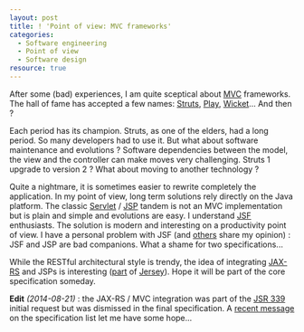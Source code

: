 ```yaml
--- 
layout: post 
title: ! 'Point of view: MVC frameworks'
categories:
  - Software engineering
  - Point of view
  - Software design
resource: true
---
```

<p>
	After some (bad) experiences, I am quite sceptical about <a
		href="http://en.wikipedia.org/wiki/Model%E2%80%93view%E2%80%93controller">MVC</a>
	frameworks.	The hall of fame has accepted a few names: <a
		href="http://struts.apache.org/">Struts</a>, <a
		href="http://www.playframework.com/">Play</a>, <a
		href="https://wicket.apache.org/">Wicket</a>... And then ?
</p>
<p>
	Each period has its champion. Struts, as one of the elders, had a long period. So many developers had to use it. But what about software maintenance and evolutions ? Software dependencies between the model, the view and the controller can make moves very challenging. Struts 1 upgrade to version 2 ? What about moving to another technology ?
</p>
<p>
	Quite a nightmare, it is sometimes easier to rewrite completely
	the application. In my point of view, long term solutions rely directly on the
	Java platform. The classic <a
		href="https://jcp.org/aboutJava/communityprocess/final/jsr315/">Servlet</a>
	/ <a href="https://jcp.org/aboutJava/communityprocess/final/jsr245/">JSP</a>&nbsp;tandem
	is not an MVC implementation but is plain and simple and evolutions are
	easy. I understand <a href="https://jcp.org/en/jsr/detail?id=314">JSF</a>
	enthusiasts. The solution is modern and interesting on a productivity
	point of view. I have a personal problem with JSF (and <a
		href="http://www.youtube.com/watch?v=9ei-rbULWoA#t=47m">others</a>
	share my opinion) : JSF and JSP are bad companions. What a shame for
	two specifications...
</p>
<p>
	While the RESTful architectural style is trendy, the idea of
	integrating <a href="https://www.jcp.org/en/jsr/detail?id=339">JAX-RS</a>
	and JSPs is interesting (<a
		href="https://jersey.java.net/documentation/latest/mvc.html">part</a>
	of <a href="https://jersey.java.net/">Jersey</a>). Hope it will be part of the core specification someday.
</p>
<p>
	<b>Edit</b> <em>(2014-08-21)</em> : the JAX-RS / MVC integration was part of the 
	<a href="https://jcp.org/en/jsr/detail?id=339">JSR 339</a> initial request but was dismissed in the final specification. 
	A <a href="https://java.net/projects/jax-rs-spec/lists/users/archive/2014-08/message/16">recent message</a> on the 
	specification list let me have some hope...
</p>
